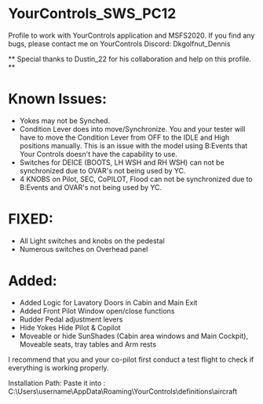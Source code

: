 # YourControls_SWS_PC12
Profile to work with YourControls application and MSFS2020. If you find any bugs, please contact me on YourControls Discord: Dkgolfnut_Dennis 

** Special thanks to Dustin_22 for his collaboration and help on this profile. **

# Known Issues:
  - Yokes may not be Synched. 
  - Condition Lever does into move/Synchronize. You and your tester will have to move the Condition Lever from OFF to the IDLE and High  positions manually.
     This is an issue with the model using B:Events that Your Controls doesn't have the capability to use.
  - Switches for DEICE (BOOTS, LH WSH and RH WSH) can not be synchronized due to OVAR's not being used by YC.
  - 4 KNOBS on Pilot, SEC, CoPILOT, Flood can not be synchronized due to B:Events and OVAR's not being used by YC.

# FIXED:
   - All Light switches and knobs on the pedestal
   - Numerous switches on Overhead panel

# Added:
  - Added Logic for Lavatory Doors in Cabin and Main Exit
  - Added Front Pilot Window open/close functions
  - Rudder Pedal adjustment levers
  - Hide Yokes Hide Pilot & Copilot
  - Moveable or hide SunShades (Cabin area windows and Main Cockpit), Moveable seats, tray tables and Arm rests

I recommend that you and your co-pilot first conduct a test flight to check if everything is working properly.

Installation Path: Paste it into : C:\Users\username\AppData\Roaming\YourControls\definitions\aircraft
